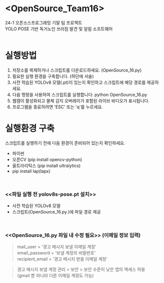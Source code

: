 # <OpenSource_Team16><br/>
24-1 오픈소스프로그래밍 기말 팀 프로젝트 <br/>
YOLO POSE 기반 독거노인 쓰러짐 발견 및 알림 소프트웨어
<br/><br/>

# 실행방법

1. 저장소를 복제하거나 스크립트를 다운로드하세요. (OpenSource_16.py)
2. 필요한 실행 환경을 구축합니다. (하단에 서술)
3. 사전 학습된 YOLOv8 모델(.pt)이 있는지 확인하고 스크립트에 해당 경로를 제공하세요.
4. 다음 명령을 사용하여 스크립트를 실행합니다: python OpenSource_16.py
5. 웹캠이 활성화되고 물체 감지 오버레이가 포함된 라이브 비디오가 표시됩니다.
6. 프로그램을 종료하려면 'ESC' 또는 'q'를 누르세요.

# 실행환경 구축
스크립트를 실행하기 전에 다음 환경이 준비되어 있는지 확인하세요.

- 파이썬
- 오픈CV (pip install opencv-python)
- 울트라리틱스 (pip install ultralytics)
- pip install lap(lapx)

<br/>

### <<파일 실행 전 yolov8s-pose.pt 설치>> 
- 사전 학습된 YOLOv8 모델
- 스크립트(OpenSource_16.py.)에 파일 경로 제공

<br/>

### <<OpenSource_16.py 파일 내 수정 필요>> (이메일 정보 입력)
> mail_user = '경고 메시지 보낼 이메일 계정'<br/>
> email_password = '보낼 계정의 비밀번호'<br/>
> recipient_email = '경고 메시지 받을 이메일 계정'

> 경고 메시지 보낼 계정 관리 > 보안 > 보안 수준이 낮은 앱의 액세스 허용<br/>
> (gmail 뿐 아니라 다른 이메일 계정도 가능)



